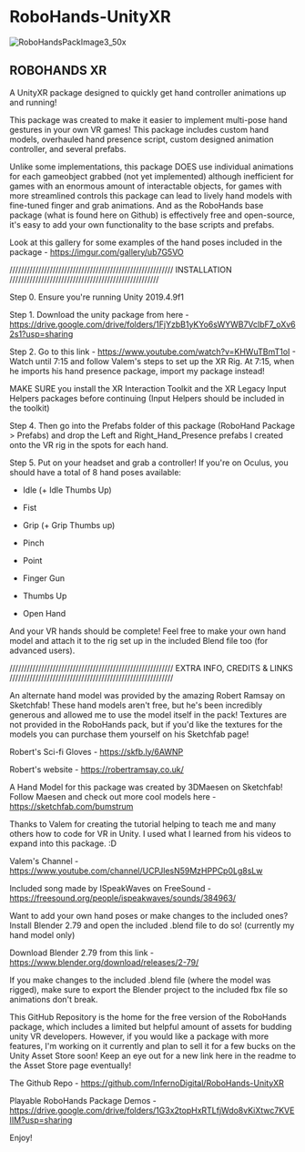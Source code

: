 # RoboHands-UnityXR

![RoboHandsPackImage3_50x](https://user-images.githubusercontent.com/12396056/102532535-2409bf00-4072-11eb-874d-f9ed6cb4fe99.png)

ROBOHANDS XR
-----------------------------------------------------------------------------------------------

A UnityXR package designed to quickly get hand controller animations up and running!

This package was created to make it easier to implement multi-pose hand gestures in your own VR games! 
This package includes custom hand models, overhauled hand presence script, custom designed animation controller, and several prefabs.

Unlike some implementations, this package DOES use individual animations for each gameobject grabbed (not yet implemented) 
although inefficient for games with an enormous amount of interactable objects, for games with more streamlined controls this
package can lead to lively hand models with fine-tuned finger and grab animations. 
And as the RoboHands base package (what is found here on Github) is effectively free and open-source, it's easy to add your own functionality to the base scripts and prefabs.

Look at this gallery for some examples of the hand poses included in the package - https://imgur.com/gallery/ub7G5VO

/////////////////////////////////////////////////////////
INSTALLATION
////////////////////////////////////////////////////

Step 0. Ensure you're running Unity 2019.4.9f1

Step 1. Download the unity package from here - https://drive.google.com/drive/folders/1FjYzbB1yKYo6sWYWB7VclbF7_oXv62s1?usp=sharing

Step 2. Go to this link - https://www.youtube.com/watch?v=KHWuTBmT1oI - Watch until 7:15 and follow Valem's steps to set up the XR Rig. At 7:15, when he imports
his hand presence package, import my package instead!

MAKE SURE you install the XR Interaction Toolkit and the XR Legacy Input Helpers packages before continuing (Input Helpers should be included in the toolkit)

Step 4. Then go into the Prefabs folder of this package (RoboHand Package > Prefabs) and drop the Left and Right_Hand_Presence prefabs I created onto the VR rig in the spots for each hand. 

Step 5. Put on your headset and grab a controller! If you're on Oculus, you should have a total of 8 hand poses available:

- Idle (+ Idle Thumbs Up)

- Fist

- Grip (+ Grip Thumbs up)

- Pinch

- Point

- Finger Gun

- Thumbs Up

- Open Hand


And your VR hands should be complete! Feel free to make your own hand model and attach it to the rig set up in the included Blend file too (for advanced users).

/////////////////////////////////////////////////////////
EXTRA INFO, CREDITS & LINKS
/////////////////////////////////////////////////////////

An alternate hand model was provided by the amazing Robert Ramsay on Sketchfab! These hand models aren't free, 
but he's been incredibly generous and allowed me to use the model itself in the pack! Textures are not provided in the RoboHands pack, 
but if you'd like the textures for the models you can purchase them yourself on his Sketchfab page!

Robert's Sci-fi Gloves - https://skfb.ly/6AWNP

Robert's website - https://robertramsay.co.uk/

A Hand Model for this package was created by 3DMaesen on Sketchfab! Follow Maesen and check out more cool models here - https://sketchfab.com/bumstrum

Thanks to Valem for creating the tutorial helping to teach me and many others how to code for VR in Unity. 
I used what I learned from his videos to expand into this package. :D 

Valem's Channel - https://www.youtube.com/channel/UCPJlesN59MzHPPCp0Lg8sLw

Included song made by ISpeakWaves on FreeSound - https://freesound.org/people/ispeakwaves/sounds/384963/

Want to add your own hand poses or make changes to the included ones? Install Blender 2.79 and open the included .blend file to do so! (currently my hand model only)

Download Blender 2.79 from this link - https://www.blender.org/download/releases/2-79/

If you make changes to the included .blend file (where the model was rigged), make sure to export the Blender project to the included fbx file so animations don't break.

This GitHub Repository is the home for the free version of the RoboHands package, which includes a limited but helpful amount of assets for budding unity VR developers. 
However, if you would like a package with more features, I'm working on it currently and plan to sell it for a few bucks on the Unity Asset Store soon! 
Keep an eye out for a new link here in the readme to the Asset Store page eventually!

The Github Repo - https://github.com/InfernoDigital/RoboHands-UnityXR

Playable RoboHands Package Demos - https://drive.google.com/drive/folders/1G3x2topHxRTLfjWdo8vKiXtwc7KVEIIM?usp=sharing

Enjoy!
